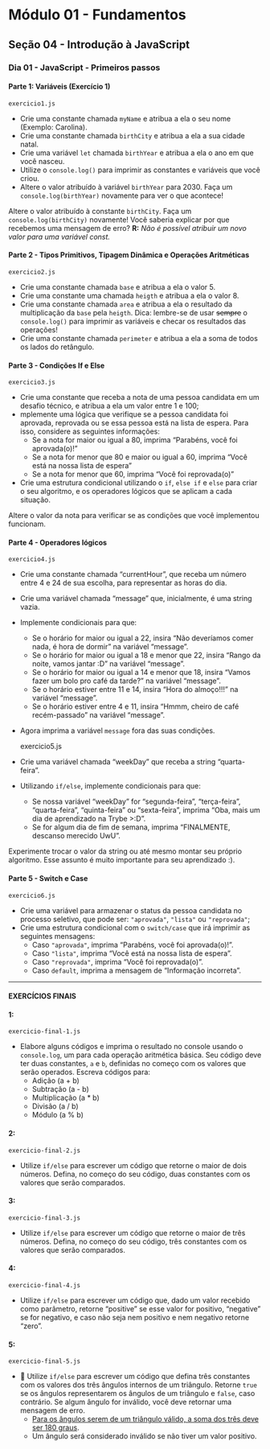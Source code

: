 # Módulo 01 - Fundamentos
## Seção 04 - Introdução à JavaScript
### Dia 01 - JavaScript - Primeiros passos

#### Parte 1: Variáveis (Exercício 1)

    exercicio1.js

- Crie uma constante chamada `myName` e atribua a ela o seu nome (Exemplo: Carolina).
- Crie uma constante chamada `birthCity` e atribua a ela a sua cidade natal.
- Crie uma variável `let` chamada `birthYear` e atribua a ela o ano em que você nasceu.
- Utilize o `console.log()` para imprimir as constantes e variáveis que você criou.
- Altere o valor atribuído à variável `birthYear` para 2030. Faça um `console.log(birthYear)` novamente para ver o que acontece!

Altere o valor atribuído à constante `birthCity`. Faça um `console.log(birthCity)` novamente! Você saberia explicar por que recebemos uma mensagem de erro? **R:** _Não é possível atribuir um novo valor para uma variável const._

#### Parte 2 - Tipos Primitivos, Tipagem Dinâmica e Operações Aritméticas

    exercicio2.js

- Crie uma constante chamada `base` e atribua a ela o valor 5.
- Crie uma constante uma chamada `heigth` e atribua a ela o valor 8.
- Crie uma constante chamada `area` e atribua a ela o resultado da multiplicação da `base` pela `heigth`. Dica: lembre-se de usar ~~sempre~~ o `console.log()` para imprimir as variáveis e checar os resultados das operações!
- Crie uma constante chamada `perimeter` e atribua a ela a soma de todos os lados do retângulo.

#### Parte 3 - Condições If e Else

    exercicio3.js

- Crie uma constante que receba a nota de uma pessoa candidata em um desafio técnico, e atribua a ela um valor entre 1 e 100;
- mplemente uma lógica que verifique se a pessoa candidata foi aprovada, reprovada ou se essa pessoa está na lista de espera. Para isso, considere as seguintes informações:
    - Se a nota for maior ou igual a 80, imprima “Parabéns, você foi aprovada(o)!”
    - Se a nota for menor que 80 e maior ou igual a 60, imprima “Você está na nossa lista de espera”
    - Se a nota for menor que 60, imprima “Você foi reprovada(o)”
- Crie uma estrutura condicional utilizando o `if`, `else if` e `else` para criar o seu algoritmo, e os operadores lógicos que se aplicam a cada situação.

Altere o valor da nota para verificar se as condições que você implementou funcionam.

#### Parte 4 - Operadores lógicos

    exercicio4.js

- Crie uma constante chamada “currentHour”, que receba um número entre 4 e 24 de sua escolha, para representar as horas do dia.
- Crie uma variável chamada “message” que, inicialmente, é uma string vazia.
- Implemente condicionais para que:
    - Se o horário for maior ou igual a 22, insira “Não deveríamos comer nada, é hora de dormir” na variável “message”.
    - Se o horário for maior ou igual a 18 e menor que 22, insira “Rango da noite, vamos jantar :D” na variável “message”.
    - Se o horário for maior ou igual a 14 e menor que 18, insira “Vamos fazer um bolo pro café da tarde?” na variável “message”.
    - Se o horário estiver entre 11 e 14, insira “Hora do almoço!!!” na variável “message”.
    - Se o horário estiver entre 4 e 11, insira “Hmmm, cheiro de café recém-passado” na variável “message”.
- Agora imprima a variável `message` fora das suas condições.


    exercicio5.js

- Crie uma variável chamada “weekDay” que receba a string “quarta-feira”.
- Utilizando `if/else`, implemente condicionais para que:
    - Se nossa variável “weekDay” for “segunda-feira”, “terça-feira”, “quarta-feira”, “quinta-feira” ou “sexta-feira”, imprima “Oba, mais um dia de aprendizado na Trybe >:D”.
    - Se for algum dia de fim de semana, imprima “FINALMENTE, descanso merecido UwU”.

Experimente trocar o valor da string ou até mesmo montar seu próprio algoritmo. Esse assunto é muito importante para seu aprendizado :).

#### Parte 5 - Switch e Case

    exercicio6.js

- Crie uma variável para armazenar o status da pessoa candidata no processo seletivo, que pode ser: `"aprovada"`, `"lista"` ou `"reprovada"`;
- Crie uma estrutura condicional com o `switch/case` que irá imprimir as seguintes mensagens:
    - Caso `"aprovada"`, imprima “Parabéns, você foi aprovada(o)!”.
    - Caso `"lista"`, imprima “Você está na nossa lista de espera”.
    - Caso `"reprovada"`, imprima “Você foi reprovada(o)”.
    - Caso `default`, imprima a mensagem de “Informação incorreta”.

---

#### EXERCÍCIOS FINAIS

#### 1:

    exercicio-final-1.js

- Elabore alguns códigos e imprima o resultado no console usando o `console.log`, um para cada operação aritmética básica. Seu código deve ter duas constantes, `a` e `b`, definidas no começo com os valores que serão operados. Escreva códigos para:
    - Adição (a + b)
    - Subtração (a - b)
    - Multiplicação (a * b)
    - Divisão (a / b)
    - Módulo (a % b)

#### 2:

    exercicio-final-2.js

- Utilize `if/else` para escrever um código que retorne o maior de dois números. Defina, no começo do seu código, duas constantes com os valores que serão comparados.

#### 3:

    exercicio-final-3.js

- Utilize `if/else` para escrever um código que retorne o maior de três números. Defina, no começo do seu código, três constantes com os valores que serão comparados.

#### 4:

    exercicio-final-4.js

- Utilize `if/else` para escrever um código que, dado um valor recebido como parâmetro, retorne “positive” se esse valor for positivo, “negative” se for negativo, e caso não seja nem positivo e nem negativo retorne “zero”.

#### 5:

    exercicio-final-5.js

- 🚀 Utilize `if/else` para escrever um código que defina três constantes com os valores dos três ângulos internos de um triângulo. Retorne `true` se os ângulos representarem os ângulos de um triângulo e `false`, caso contrário. Se algum ângulo for inválido, você deve retornar uma mensagem de erro.
    - [Para os ângulos serem de um triângulo válido, a soma dos três deve ser 180 graus](https://blogdoenem.com.br/triangulos-propriedades/).
    - Um ângulo será considerado inválido se não tiver um valor positivo.